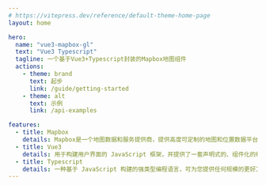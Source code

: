 ```yaml
---
# https://vitepress.dev/reference/default-theme-home-page
layout: home

hero:
  name: "vue3-mapbox-gl"
  text: "Vue3 Typescript"
  tagline: 一个基于Vue3+Typescript封装的Mapbox地图组件
  actions:
    - theme: brand
      text: 起步
      link: /guide/getting-started
    - theme: alt
      text: 示例
      link: /api-examples

features:
  - title: Mapbox
    details: Mapbox是一个地图数据和服务提供商，提供高度可定制的地图和位置数据平台，支持开发者构建各种应用程序
  - title: Vue3
    details: 用于构建用户界面的 JavaScript 框架，并提供了一套声明式的、组件化的编程模型，帮助你高效地开发
  - title: Typescript
    details: 一种基于 JavaScript 构建的强类型编程语言，可为您提供任何规模的更好工具
---
```


